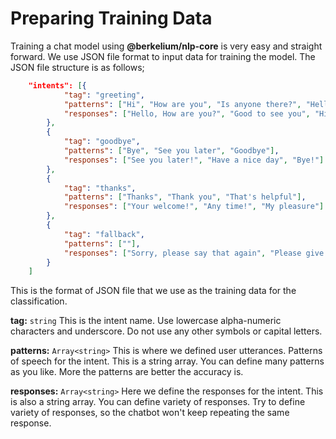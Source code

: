 # Preparing Training Data

Training a chat model using **@berkelium/nlp-core** is very easy and straight forward. We use JSON file format to input data for training the model. The JSON file structure is as follows;

```json
    "intents": [{
            "tag": "greeting",
            "patterns": ["Hi", "How are you", "Is anyone there?", "Hello", "Good day"],
            "responses": ["Hello, How are you?", "Good to see you", "Hi there, how can I help?"]
        },
        {
            "tag": "goodbye",
            "patterns": ["Bye", "See you later", "Goodbye"],
            "responses": ["See you later!", "Have a nice day", "Bye!"]
        },
        {
            "tag": "thanks",
            "patterns": ["Thanks", "Thank you", "That's helpful"],
            "responses": ["Your welcome!", "Any time!", "My pleasure"]
        },
        {
            "tag": "fallback",
            "patterns": [""],
            "responses": ["Sorry, please say that again", "Please give me more info", "I still can't understand that."]
        }
    ]
```

This is the format of JSON file that we use as the training data for the classification.

**tag:** `string` This is the intent name. Use lowercase alpha-numeric characters and underscore. Do not use any other symbols or capital letters.

**patterns:** `Array<string>` This is where we defined user utterances. Patterns of speech for the intent. This is a string array. You can define many patterns as you like. More the patterns are better the accuracy is.

**responses:** `Array<string>` Here we define the responses for the intent. This is also a string array. You can define variety of responses. Try to define variety of responses, so the chatbot won't keep repeating the same response.
